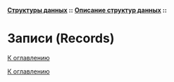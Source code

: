 **[Структуры данных](../../README.md#data-structures) ::** 
**[Описание структур данных](../../README.md#data-structures-descriptions) ::**
# Записи (Records)

<!--

-->

[К оглавлению](../../README.md#data-structures-descriptions)



[К оглавлению](../../README.md#data-structures-descriptions)
